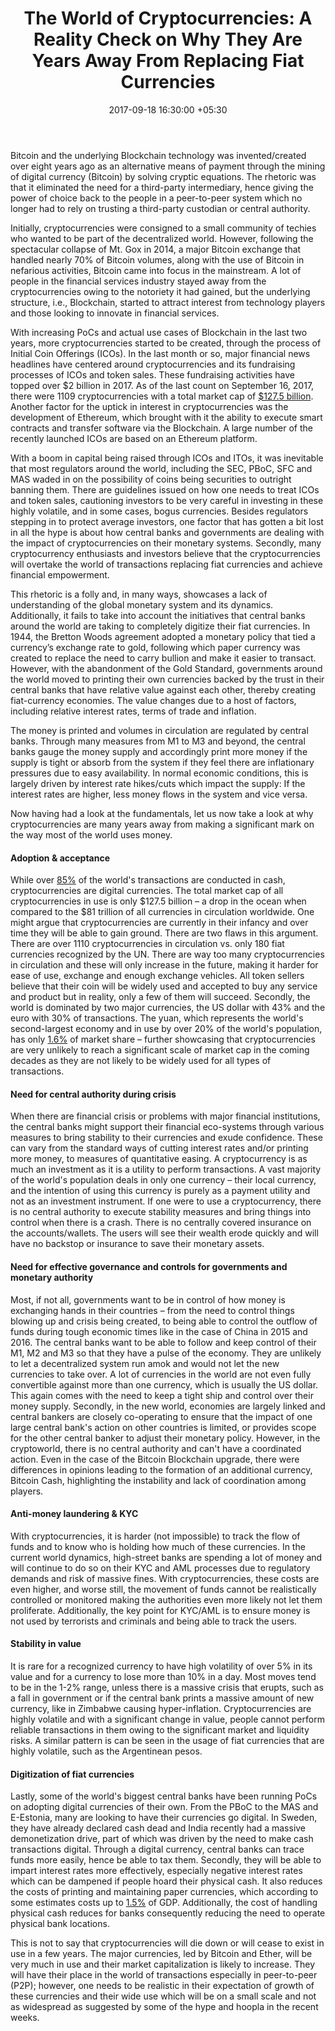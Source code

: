 ﻿---
title: 'The World of Cryptocurrencies: A Reality Check on Why They Are Years Away
  From Replacing Fiat Currencies'
date: 2017-09-18 16:30:00 +05:30
tags:
- Asia
- Cryptocurrencies
- Cryptocurrency
- Europe
- insights
- US
Person: Musheer Ahmed
category:
- Cryptocurrency
- Fintech
- Insights
Markets:
- Asia
- Cryptocurrencies
- Cryptocurrency
- Europe
- insights
- US
type: post
status: publish
layout: post
---

<p>Bitcoin and the underlying Blockchain technology was invented/created over eight years ago as an alternative means of payment through the mining of digital currency (Bitcoin) by solving cryptic equations. The rhetoric was that it eliminated the need for a third-party intermediary, hence giving the power of choice back to the people in a peer-to-peer system which no longer had to rely on trusting a third-party custodian or central authority. </p>
<p>Initially, cryptocurrencies were consigned to a small community of techies who wanted to be part of the decentralized world. However, following the spectacular collapse of Mt. Gox in 2014, a major Bitcoin exchange that handled nearly 70% of Bitcoin volumes, along with the use of Bitcoin in nefarious activities, Bitcoin came into focus in the mainstream. A lot of people in the financial services industry stayed away from the cryptocurrencies owing to the notoriety it had gained, but the underlying structure, i.e., Blockchain, started to attract interest from technology players and those looking to innovate in financial services.</p>
<p>With increasing PoCs and actual use cases of Blockchain in the last two years, more cryptocurrencies started to be created, through the process of Initial Coin Offerings (ICOs). In the last month or so, major financial news headlines have centered around cryptocurrencies and its fundraising processes of ICOs and token sales. These fundraising activities have topped over $2 billion in 2017. As of the last count on September 16, 2017, there were 1109 cryptocurrencies with a total market cap of <a href="https://coinmarketcap.com/all/views/all/">$127.5 billion</a>. Another factor for the uptick in interest in cryptocurrencies was the development of Ethereum, which brought with it the ability to execute smart contracts and transfer software via the Blockchain. A large number of the recently launched ICOs are based on an Ethereum platform.</p>
<p>With a boom in capital being raised through ICOs and ITOs, it was inevitable that most regulators around the world, including the SEC, PBoC, SFC and MAS waded in on the possibility of coins being securities to outright banning them. There are guidelines issued on how one needs to treat ICOs and token sales, cautioning investors to be very careful in investing in these highly volatile, and in some cases, bogus currencies. Besides regulators stepping in to protect average investors, one factor that has gotten a bit lost in all the hype is about how central banks and governments are dealing with the impact of cryptocurrencies on their monetary systems. Secondly, many cryptocurrency enthusiasts and investors believe that the cryptocurrencies will overtake the world of transactions replacing fiat currencies and achieve financial empowerment. </p>
<p>This rhetoric is a folly and, in many ways, showcases a lack of understanding of the global monetary system and its dynamics. Additionally, it fails to take into account the initiatives that central banks around the world are taking to completely digitize their fiat currencies. In 1944, the Bretton Woods agreement adopted a monetary policy that tied a currency’s exchange rate to gold, following which paper currency was created to replace the need to carry bullion and make it easier to transact. However, with the abandonment of the Gold Standard, governments around the world moved to printing their own currencies backed by the trust in their central banks that have relative value against each other, thereby creating fiat-currency economies. The value changes due to a host of factors, including relative interest rates, terms of trade and inflation. </p>
<p>The money is printed and volumes in circulation are regulated by central banks. Through many measures from M1 to M3 and beyond, the central banks gauge the money supply and accordingly print more money if the supply is tight or absorb from the system if they feel there are inflationary pressures due to easy availability. In normal economic conditions, this is largely driven by interest rate hikes/cuts which impact the supply: If the interest rates are higher, less money flows in the system and vice versa. </p>
<p>Now having had a look at the fundamentals, let us now take a look at why cryptocurrencies are many years away from making a significant mark on the way most of the world uses money. </p>
<h4><strong>Adoption &amp; acceptance</strong></h4>
<p>While over <a href="http://money.visualcapitalist.com/global-war-on-cash/">85%</a> of the world's transactions are conducted in cash, cryptocurrencies are digital currencies. The total market cap of all cryptocurrencies in use is only $127.5 billion – a drop in the ocean when compared to the $81 trillion of all currencies in circulation worldwide. One might argue that cryptocurrencies are currently in their infancy and over time they will be able to gain ground. There are two flaws in this argument. There are over 1110 cryptocurrencies in circulation vs. only 180 fiat currencies recognized by the UN. There are way too many cryptocurrencies in circulation and these will only increase in the future, making it harder for ease of use, exchange and enough exchange vehicles. All token sellers believe that their coin will be widely used and accepted to buy any service and product but in reality, only a few of them will succeed. Secondly, the world is dominated by two major currencies, the US dollar with 43% and the euro with 30% of transactions. The yuan, which represents the world's second-largest economy and in use by over 20% of the world's population, has only <a href="http://www.scmp.com/business/banking-finance/article/2100496/chinas-yuan-back-sixth-most-used-world-payment-currency">1.6%</a> of market share – further showcasing that cryptocurrencies are very unlikely to reach a significant scale of market cap in the coming decades as they are not likely to be widely used for all types of transactions. </p>
<h4><strong>Need for central authority during crisis</strong></h4>
<p>When there are financial crisis or problems with major financial institutions, the central banks might support their financial eco-systems through various measures to bring stability to their currencies and exude confidence. These can vary from the standard ways of cutting interest rates and/or printing more money, to measures of quantitative easing. A cryptocurrency is as much an investment as it is a utility to perform transactions. A vast majority of the world's population deals in only one currency – their local currency, and the intention of using this currency is purely as a payment utility and not as an investment instrument. If one were to use a cryptocurrency, there is no central authority to execute stability measures and bring things into control when there is a crash. There is no centrally covered insurance on the accounts/wallets. The users will see their wealth erode quickly and will have no backstop or insurance to save their monetary assets. </p>
<h4><strong>Need for effective governance and controls for governments and monetary authority</strong></h4>
<p>Most, if not all, governments want to be in control of how money is exchanging hands in their countries – from the need to control things blowing up and crisis being created, to being able to control the outflow of funds during tough economic times like in the case of China in 2015 and 2016. The central banks want to be able to follow and keep control of their M1, M2 and M3 so that they have a pulse of the economy. They are unlikely to let a decentralized system run amok and would not let the new currencies to take over. A lot of currencies in the world are not even fully convertible against more than one currency, which is usually the US dollar. This again comes with the need to keep a tight ship and control over their money supply. Secondly, in the new world, economies are largely linked and central bankers are closely co-operating to ensure that the impact of one large central bank's action on other countries is limited, or provides scope for the other central banker to adjust their monetary policy. However, in the cryptoworld, there is no central authority and can't have a coordinated action. Even in the case of the Bitcoin Blockchain upgrade, there were differences in opinions leading to the formation of an additional currency, Bitcoin Cash, highlighting the instability and lack of coordination among players.</p>
<h4><strong>Anti-money laundering &amp; KYC</strong></h4>
<p>With cryptocurrencies, it is harder (not impossible) to track the flow of funds and to know who is holding how much of these currencies. In the current world dynamics, high-street banks are spending a lot of money and will continue to do so on their KYC and AML processes due to regulatory demands and risk of massive fines. With cryptocurrencies, these costs are even higher, and worse still, the movement of funds cannot be realistically controlled or monitored making the authorities even more likely not let them proliferate. Additionally, the key point for KYC/AML is to ensure money is not used by terrorists and criminals and being able to track the users. </p>
<h4><strong>Stability in value</strong></h4>
<p>It is rare for a recognized currency to have high volatility of over 5% in its value and for a currency to lose more than 10% in a day. Most moves tend to be in the 1-2% range, unless there is a massive crisis that erupts, such as a fall in government or if the central bank prints a massive amount of new currency, like in Zimbabwe causing hyper-inflation. Cryptocurrencies are highly volatile and with a significant change in value, people cannot perform reliable transactions in them owing to the significant market and liquidity risks. A similar pattern is can be seen in the usage of fiat currencies that are highly volatile, such as the Argentinean pesos.</p>
<h4><strong>Digitization of fiat currencies</strong></h4>
<p>Lastly, some of the world's biggest central banks have been running PoCs on adopting digital currencies of their own. From the PBoC to the MAS and E-Estonia, many are looking to have their currencies go digital. In Sweden, they have already declared cash dead and India recently had a massive demonetization drive, part of which was driven by the need to make cash transactions digital. Through a digital currency, central banks can trace funds more easily, hence be able to tax them. Secondly, they will be able to impart interest rates more effectively, especially negative interest rates which can be dampened if people hoard their physical cash. It also reduces the costs of printing and maintaining paper currencies, which according to some estimates costs up to <a href="http://money.visualcapitalist.com/global-war-on-cash/">1.5%</a> of GDP. Additionally, the cost of handling physical cash reduces for banks consequently reducing the need to operate physical bank locations.</p>
<p>This is not to say that cryptocurrencies will die down or will cease to exist in use in a few years. The major currencies, led by Bitcoin and Ether, will be very much in use and their market capitalization is likely to increase. They will have their place in the world of transactions especially in peer-to-peer (P2P); however, one needs to be realistic in their expectation of growth of these currencies and their wide use which will be on a small scale and not as widespread as suggested by some of the hype and hoopla in the recent weeks.</p>
